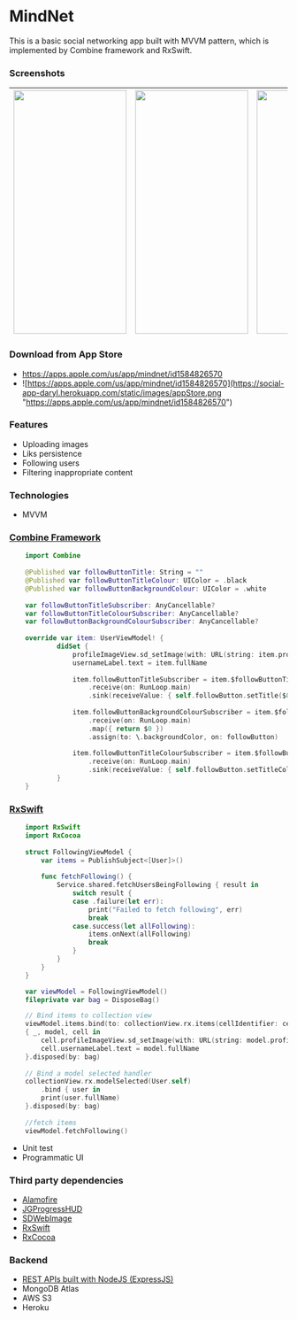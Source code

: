 # MindNet

This is a basic social networking app built with MVVM pattern, which is implemented by Combine framework and RxSwift.

### Screenshots

<img src="https://social-app-daryl.herokuapp.com/static/images/home.png" style="height: 440px; width: 204px">|<img src="https://social-app-daryl.herokuapp.com/static/images/blur.png" style="height: 440px; width: 204px">|<img src="https://social-app-daryl.herokuapp.com/static/images/profile.png" style="height: 440px; width: 204px">|<img src="https://social-app-daryl.herokuapp.com/static/images/search.png" style="height: 440px; width: 204px">|
|-|-|-|-|

### Download from App Store
* <https://apps.apple.com/us/app/mindnet/id1584826570>
* ![https://apps.apple.com/us/app/mindnet/id1584826570](https://social-app-daryl.herokuapp.com/static/images/appStore.png "https://apps.apple.com/us/app/mindnet/id1584826570")

### Features
* Uploading images
* Liks persistence
* Following users
* Filtering inappropriate content

### Technologies

* MVVM

### [Combine Framework](https://developer.apple.com/documentation/combine)

```swift
    import Combine
    
    @Published var followButtonTitle: String = ""
    @Published var followButtonTitleColour: UIColor = .black
    @Published var followButtonBackgroundColour: UIColor = .white
    
    var followButtonTitleSubscriber: AnyCancellable?
    var followButtonTitleColourSubscriber: AnyCancellable?
    var followButtonBackgroundColourSubscriber: AnyCancellable?
    
    override var item: UserViewModel! {
            didSet {
                profileImageView.sd_setImage(with: URL(string: item.profileImageUrl))
                usernameLabel.text = item.fullName
    
                item.followButtonTitleSubscriber = item.$followButtonTitle
                    .receive(on: RunLoop.main)
                    .sink(receiveValue: { self.followButton.setTitle($0, for: .normal)})
                
                item.followButtonBackgroundColourSubscriber = item.$followButtonBackgroundColour
                    .receive(on: RunLoop.main)
                    .map({ return $0 })
                    .assign(to: \.backgroundColor, on: followButton)
                
                item.followButtonTitleColourSubscriber = item.$followButtonTitleColour
                    .receive(on: RunLoop.main)
                    .sink(receiveValue: { self.followButton.setTitleColor($0, for: .normal) })
            }
    }
```

### [RxSwift](https://github.com/ReactiveX/RxSwift)

```swift
    import RxSwift
    import RxCocoa
    
    struct FollowingViewModel {
        var items = PublishSubject<[User]>()
        
        func fetchFollowing() {
            Service.shared.fetchUsersBeingFollowing { result in
                switch result {
                case .failure(let err):
                    print("Failed to fetch following", err)
                    break
                case.success(let allFollowing):
                    items.onNext(allFollowing)
                    break
                }
            }
        }
    }

    var viewModel = FollowingViewModel()
    fileprivate var bag = DisposeBag()

    // Bind items to collection view
    viewModel.items.bind(to: collectionView.rx.items(cellIdentifier: cellId, cellType: FollowingCell.self))
    { _, model, cell in
        cell.profileImageView.sd_setImage(with: URL(string: model.profileImageUrl ?? ""))
        cell.usernameLabel.text = model.fullName
    }.disposed(by: bag)
        
    // Bind a model selected handler
    collectionView.rx.modelSelected(User.self)
        .bind { user in
        print(user.fullName)
    }.disposed(by: bag)
        
    //fetch items
    viewModel.fetchFollowing()
```

* Unit test
* Programmatic UI

### Third party dependencies
* [Alamofire](https://github.com/Alamofire/Alamofire)
* [JGProgressHUD](https://github.com/JonasGessner/JGProgressHUD)
* [SDWebImage](https://github.com/SDWebImage/SDWebImage)
* [RxSwift](https://github.com/ReactiveX/RxSwift)
* [RxCocoa](https://github.com/ReactiveX/RxSwift)

### Backend
* [REST APIs built with NodeJS (ExpressJS)](https://github.com/11th-Doctor/social_app)
* MongoDB Atlas
* AWS S3
* Heroku
